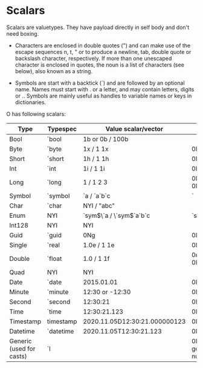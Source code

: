 # Scalars

Scalars are valuetypes. They have payload directly in self body and don't need boxing.

- Characters are enclosed in double quotes (") and can make use of the escape sequences n, t, " or to produce a newline, tab, double quote or backslash character, respectively. If more than one unescaped character is enclosed in quotes, the noun is a list of characters (see below), also known as a string.

- Symbols are start with a backtick (\`) and are followed by an optional name. Names must start with . or a letter, and may contain letters, digits or .. Symbols are mainly useful as handles to variable names or keys in dictionaries.

O has following scalars:

| Type | Typespec | Value scalar/vector | Null | Infinity |
| --- | --- | --- | --- | --- |
| Bool | \`bool | 1b or 0b / 100b | | |
| Byte | \`byte | 1x / 1 1x | 0Nx | 0Wx |
| Short | \`short | 1h / 1 1h | 0Nh | 0Wh |
| Int | \`int | 1i / 1 1i | 0Ni | 0Wi |
| Long | \`long | 1 / 1 2 3 | 0N / 0Nj | 0W / 0Wj |
| Symbol | \`symbol | \`a / \`a\`b\`c | \` | |
| Char | \`char | NYI / "abc" | | |
| Enum | NYI  | \`sym$\`a / \`sym$\`a\`b\`c | \`sym$\` | |
| Int128 | NYI | NYI | | |
| Guid | \`guid | 0Ng | 0Ng | |
| Single | \`real | 1.0e / 1 1e | 0Ne | 0We |
| Double | \`float | 1.0 / 1 1f | 0n / 0Nf | 0w / 0Wf |
| Quad | NYI | NYI | | |
| Date | \`date | 2015.01.01 | 0Nd | 0Wd |
| Minute | \`minute | 12:30 or -12:30 | 0Nu | 0Wu |
| Second | \`second | 12:30:21 | 0Nv | 0Wv |
| Time | \`time | 12:30:21.123 | 0Nt | 0Wt |
| Timestamp | timestamp | 2020.11.05D12:30:21.000000123 | 0Np | 0Wp |
| Datetime | \`datetime | 2020.11.05T12:30:21.123 | 0Nz | 0Wz |
| Generic (used for casts) | \`l | | 0N0 - generic null | |
